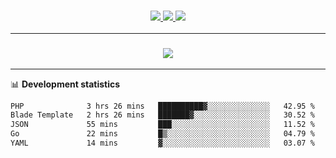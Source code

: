 <h3 align="center">
  <a href="https://github.com/hwalker928">
      <img src="https://img.shields.io/github/followers/hwalker928?label=Followers&style=for-the-badge&color=lightblue">
  </a>
  <a href="https://harryw.link/discord" alt="Discord">
      <img src="https://img.shields.io/discord/738451951758606336?label=discord&style=for-the-badge&color=lightblue"/>
  </a>
  <a href="https://harryw.link/sparked" alt="Sparked Host">
      <img src="https://img.shields.io/static/v1?label=Sponsor&message=Sparked%20Host&color=yellow&style=for-the-badge"/>
  </a>
</h3>

<hr>


<h3 align="center">
  <a href="https://github.com/hwalker928">
      <img src="https://github-profile-trophy.vercel.app/?username=hwalker928&no-bg=true&no-frame=true">
  </a>
</h3>


<hr>

📊 **Development statistics**

<!--START_SECTION:waka-->

```txt
PHP              3 hrs 26 mins   ██████████▓░░░░░░░░░░░░░░   42.95 %
Blade Template   2 hrs 26 mins   ███████▓░░░░░░░░░░░░░░░░░   30.52 %
JSON             55 mins         ███░░░░░░░░░░░░░░░░░░░░░░   11.52 %
Go               22 mins         █▒░░░░░░░░░░░░░░░░░░░░░░░   04.79 %
YAML             14 mins         ▓░░░░░░░░░░░░░░░░░░░░░░░░   03.07 %
```

<!--END_SECTION:waka-->
